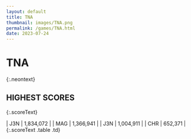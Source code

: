 ```yaml
---
layout: default
title: TNA
thumbnail: images/TNA.png
permalink: /games/TNA.html
date: 2023-07-24
---
```


# TNA 
{:.neontext}

## HIGHEST SCORES
{:.scoreText}

| J3N | 1,834,072 | 
| MAG | 1,366,941 | 
| J3N | 1,004,911 | 
| CHR | 652,371 | 
{:.scoreText .table .td}
